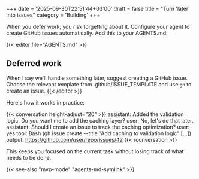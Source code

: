 +++
date = '2025-09-30T22:51:44+03:00'
draft = false
title = "Turn 'later' into issues"
category = 'Building'
+++

When you defer work, you risk forgetting about it. Configure your agent to create GitHub issues automatically. Add this to your AGENTS.md:

{{< editor file="AGENTS.md" >}}
## Deferred work

When I say we'll handle something later, suggest creating a GitHub issue.
Choose the relevant template from .github/ISSUE_TEMPLATE and use `gh` to create an issue.
{{< /editor >}}

Here's how it works in practice:

{{< conversation  height-adjust="20" >}}
assistant: Added the validation logic. Do you want me to add the caching layer?
user: No, let's do that later.
assistant: Should I create an issue to track the caching optimization?
user: yes
tool: Bash (gh issue create --title "Add caching to validation logic" [...])
output: https://github.com/user/repo/issues/42
{{< /conversation >}}

This keeps you focused on the current task without losing track of what needs to be done.

{{< see-also "mvp-mode" "agents-md-symlink" >}}
